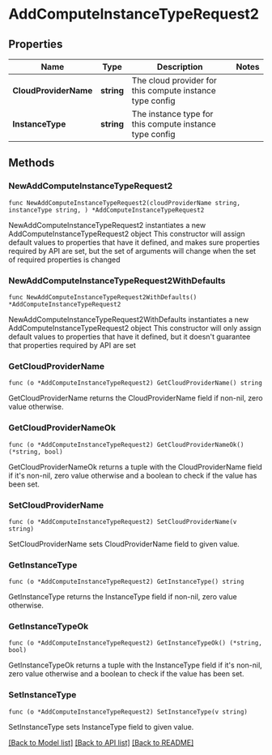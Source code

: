 # AddComputeInstanceTypeRequest2

## Properties

Name | Type | Description | Notes
------------ | ------------- | ------------- | -------------
**CloudProviderName** | **string** | The cloud provider for this compute instance type config | 
**InstanceType** | **string** | The instance type for this compute instance type config | 

## Methods

### NewAddComputeInstanceTypeRequest2

`func NewAddComputeInstanceTypeRequest2(cloudProviderName string, instanceType string, ) *AddComputeInstanceTypeRequest2`

NewAddComputeInstanceTypeRequest2 instantiates a new AddComputeInstanceTypeRequest2 object
This constructor will assign default values to properties that have it defined,
and makes sure properties required by API are set, but the set of arguments
will change when the set of required properties is changed

### NewAddComputeInstanceTypeRequest2WithDefaults

`func NewAddComputeInstanceTypeRequest2WithDefaults() *AddComputeInstanceTypeRequest2`

NewAddComputeInstanceTypeRequest2WithDefaults instantiates a new AddComputeInstanceTypeRequest2 object
This constructor will only assign default values to properties that have it defined,
but it doesn't guarantee that properties required by API are set

### GetCloudProviderName

`func (o *AddComputeInstanceTypeRequest2) GetCloudProviderName() string`

GetCloudProviderName returns the CloudProviderName field if non-nil, zero value otherwise.

### GetCloudProviderNameOk

`func (o *AddComputeInstanceTypeRequest2) GetCloudProviderNameOk() (*string, bool)`

GetCloudProviderNameOk returns a tuple with the CloudProviderName field if it's non-nil, zero value otherwise
and a boolean to check if the value has been set.

### SetCloudProviderName

`func (o *AddComputeInstanceTypeRequest2) SetCloudProviderName(v string)`

SetCloudProviderName sets CloudProviderName field to given value.


### GetInstanceType

`func (o *AddComputeInstanceTypeRequest2) GetInstanceType() string`

GetInstanceType returns the InstanceType field if non-nil, zero value otherwise.

### GetInstanceTypeOk

`func (o *AddComputeInstanceTypeRequest2) GetInstanceTypeOk() (*string, bool)`

GetInstanceTypeOk returns a tuple with the InstanceType field if it's non-nil, zero value otherwise
and a boolean to check if the value has been set.

### SetInstanceType

`func (o *AddComputeInstanceTypeRequest2) SetInstanceType(v string)`

SetInstanceType sets InstanceType field to given value.



[[Back to Model list]](../README.md#documentation-for-models) [[Back to API list]](../README.md#documentation-for-api-endpoints) [[Back to README]](../README.md)


